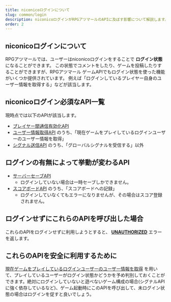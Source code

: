 ```yaml
---
title: niconicoログインについて
slug: common/login
description: niconicoログインがRPGアツマールのAPIに及ぼす影響について解説します。
order: 2
---
```


## niconicoログインについて
RPGアツマールでは、ユーザーはniconicoログインをすることで **ログイン状態** になることができます。
この状態でコメントをしたり、ゲームを投稿したりすることができますが、RPGアツマール ゲームAPIでもログイン状態を使った機能がいくつか提供されています。
例えば「ログインしているプレイヤー自身のユーザー情報を取得する」などが該当します。


## niconicoログイン必須なAPI一覧
現時点では以下のAPIが該当します。

- [プレイヤー間通信有効化API](/common/interplayer)
- [ユーザー情報取得API](/user) のうち、「現在ゲームをプレイしているログインユーザーのユーザー情報を取得」
- [シグナル送信API](/signal) のうち、「グローバルシグナルを受信する」以外


## ログインの有無によって挙動が変わるAPI
- [サーバーセーブAPI](/storage)
  - ログインしていない場合は一時セーブしかできません。
- [スコアボードAPI](/scoreboard) のうち、「スコアボードへの記録」
  - ログインしていなくてもエラーになりませんが、その場合はスコア登録されません。


## ログインせずにこれらのAPIを呼び出した場合
これらのAPIをログインせずに利用しようとすると、 **[UNAUTHORIZED](/common/errors)** エラーを返します。


## これらのAPIを安全に利用するために
[現在ゲームをプレイしているログインユーザーのユーザー情報を取得](/user#現在ゲームをプレイしているログインユーザーのユーザー情報を取得) を用いて、プレイしているユーザーがログイン状態かどうかを予め判別しておくことができます。絶対にログインしていないと遊べないゲーム構成の場合(シグナルAPIに強く依存しているなど)、ゲーム起動時にこのAPIを呼び出して、未ログイン状態の場合はログインを促すと良いでしょう。
